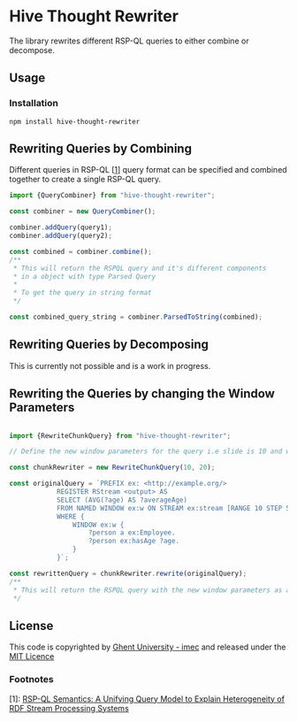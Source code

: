# Hive Thought Rewriter

The library rewrites different RSP-QL queries to either combine or decompose. 

## Usage

### Installation

```shell
npm install hive-thought-rewriter
```

## Rewriting Queries by Combining

Different queries in RSP-QL [[1](#footnotes-1)] query format can be specified and combined together to create a single RSP-QL query.


```ts
import {QueryCombiner} from "hive-thought-rewriter";

const combiner = new QueryCombiner();

combiner.addQuery(query1);
combiner.addQuery(query2);

const combined = combiner.combine();
/**
 * This will return the RSPQL query and it's different components 
 * in a object with type Parsed Query
 * 
 * To get the query in string format
 */

const combined_query_string = combiner.ParsedToString(combined);
```


## Rewriting Queries by Decomposing

This is currently not possible and is a work in progress. 

## Rewriting the Queries by changing the Window Parameters

```ts

import {RewriteChunkQuery} from "hive-thought-rewriter";

// Define the new window parameters for the query i.e slide is 10 and width is 20

const chunkRewriter = new RewriteChunkQuery(10, 20);

const originalQuery = `PREFIX ex: <http://example.org/>
            REGISTER RStream <output> AS
            SELECT (AVG(?age) AS ?averageAge)
            FROM NAMED WINDOW ex:w ON STREAM ex:stream [RANGE 10 STEP 5]
            WHERE {
                WINDOW ex:w {
                    ?person a ex:Employee.
                    ?person ex:hasAge ?age.
                }
            }`;

const rewrittenQuery = chunkRewriter.rewrite(originalQuery);
/**
 * This will return the RSPQL query with the new window parameters as a string
 */
```

## License

This code is copyrighted by [Ghent University - imec](https://www.ugent.be/ea/idlab/en) and released under the [MIT Licence](./LICENCE) 


### Footnotes
[1]: <a href="https://www.igi-global.com/article/rsp-ql-semantics/129761">RSP-QL Semantics: A Unifying Query Model to Explain Heterogeneity of RDF Stream Processing Systems </a>
